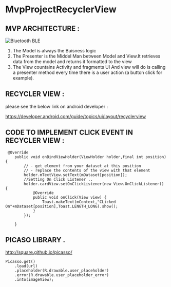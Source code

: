 # MvpProjectRecyclerView

## MVP ARCHITECTURE :


![Bluetooth BLE](https://cdn.journaldev.com/wp-content/uploads/2017/08/android-mvp-flow.png)

<ol>
<li>The Model is always the Buisness logic</li>
<li>The Presenter  is  the Middel Man between  Model and View.It retrieves data from the model and returns it formatted to the view</li>
<li>The View countains Activity and fragments UI And view will do is calling a presenter method every time there is a user action (a button click for example).</li>
</ol>

## RECYCLER VIEW :

please see the below link on android developer :

https://developer.android.com/guide/topics/ui/layout/recyclerview

## CODE TO IMPLEMENT CLICK EVENT IN RECYCLER VIEW :

```
 @Override
    public void onBindViewHolder(ViewHolder holder,final int position) {
        // - get element from your dataset at this position
        // - replace the contents of the view with that element
        holder.mTextView.setText(mDataset[position]);
        //Setting On Click Listener ..
        holder.cardView.setOnClickListener(new View.OnClickListener() {
            @Override
            public void onClick(View view) {
                Toast.makeText(mContext,"CLicked On"+mDataset[position],Toast.LENGTH_LONG).show();
            }
        });

    }
```

## PICASO LIBRARY .

http://square.github.io/picasso/
```
Picasso.get()
    .load(url)
    .placeholder(R.drawable.user_placeholder)
    .error(R.drawable.user_placeholder_error)
    .into(imageView);
```

